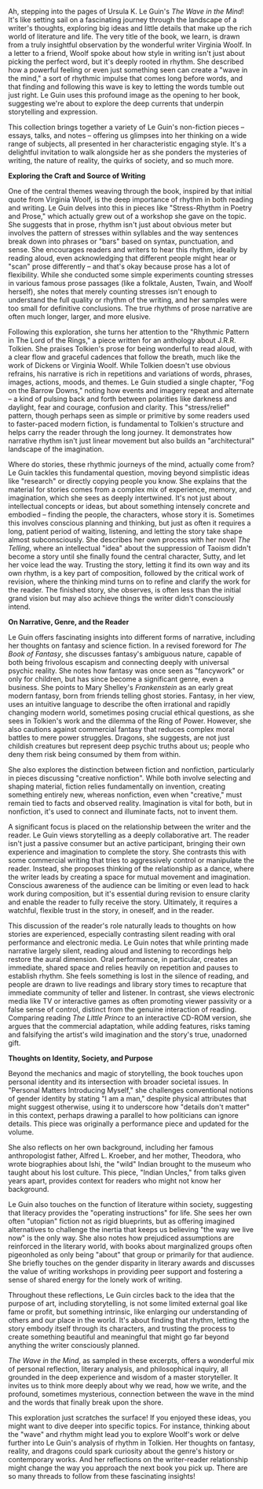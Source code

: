 Ah, stepping into the pages of Ursula K. Le Guin's _The Wave in the Mind_! It's like setting sail on a fascinating journey through the landscape of a writer's thoughts, exploring big ideas and little details that make up the rich world of literature and life. The very title of the book, we learn, is drawn from a truly insightful observation by the wonderful writer Virginia Woolf. In a letter to a friend, Woolf spoke about how style in writing isn't just about picking the perfect word, but it's deeply rooted in rhythm. She described how a powerful feeling or even just something seen can create a "wave in the mind," a sort of rhythmic impulse that comes long before words, and that finding and following this wave is key to letting the words tumble out just right. Le Guin uses this profound image as the opening to her book, suggesting we're about to explore the deep currents that underpin storytelling and expression.

This collection brings together a variety of Le Guin's non-fiction pieces – essays, talks, and notes – offering us glimpses into her thinking on a wide range of subjects, all presented in her characteristic engaging style. It's a delightful invitation to walk alongside her as she ponders the mysteries of writing, the nature of reality, the quirks of society, and so much more.

**Exploring the Craft and Source of Writing**

One of the central themes weaving through the book, inspired by that initial quote from Virginia Woolf, is the deep importance of rhythm in both reading and writing. Le Guin delves into this in pieces like "Stress-Rhythm in Poetry and Prose," which actually grew out of a workshop she gave on the topic. She suggests that in prose, rhythm isn't just about obvious meter but involves the pattern of stresses within syllables and the way sentences break down into phrases or "bars" based on syntax, punctuation, and sense. She encourages readers and writers to hear this rhythm, ideally by reading aloud, even acknowledging that different people might hear or "scan" prose differently – and that's okay because prose has a lot of flexibility. While she conducted some simple experiments counting stresses in various famous prose passages (like a folktale, Austen, Twain, and Woolf herself), she notes that merely counting stresses isn't enough to understand the full quality or rhythm of the writing, and her samples were too small for definitive conclusions. The true rhythms of prose narrative are often much longer, larger, and more elusive.

Following this exploration, she turns her attention to the "Rhythmic Pattern in The Lord of the Rings," a piece written for an anthology about J.R.R. Tolkien. She praises Tolkien's prose for being wonderful to read aloud, with a clear flow and graceful cadences that follow the breath, much like the work of Dickens or Virginia Woolf. While Tolkien doesn't use obvious refrains, his narrative is rich in repetitions and variations of words, phrases, images, actions, moods, and themes. Le Guin studied a single chapter, "Fog on the Barrow Downs," noting how events and imagery repeat and alternate – a kind of pulsing back and forth between polarities like darkness and daylight, fear and courage, confusion and clarity. This "stress/relief" pattern, though perhaps seen as simple or primitive by some readers used to faster-paced modern fiction, is fundamental to Tolkien's structure and helps carry the reader through the long journey. It demonstrates how narrative rhythm isn't just linear movement but also builds an "architectural" landscape of the imagination.

Where do stories, these rhythmic journeys of the mind, actually come from? Le Guin tackles this fundamental question, moving beyond simplistic ideas like "research" or directly copying people you know. She explains that the material for stories comes from a complex mix of experience, memory, and imagination, which she sees as deeply intertwined. It's not just about intellectual concepts or ideas, but about something intensely concrete and embodied – finding the people, the characters, whose story it is. Sometimes this involves conscious planning and thinking, but just as often it requires a long, patient period of waiting, listening, and letting the story take shape almost subconsciously. She describes her own process with her novel _The Telling_, where an intellectual "idea" about the suppression of Taoism didn't become a story until she finally found the central character, Sutty, and let her voice lead the way. Trusting the story, letting it find its own way and its own rhythm, is a key part of composition, followed by the critical work of revision, where the thinking mind turns on to refine and clarify the work for the reader. The finished story, she observes, is often less than the initial grand vision but may also achieve things the writer didn't consciously intend.

**On Narrative, Genre, and the Reader**

Le Guin offers fascinating insights into different forms of narrative, including her thoughts on fantasy and science fiction. In a revised foreword for _The Book of Fantasy_, she discusses fantasy's ambiguous nature, capable of both being frivolous escapism and connecting deeply with universal psychic reality. She notes how fantasy was once seen as "fancywork" or only for children, but has since become a significant genre, even a business. She points to Mary Shelley's _Frankenstein_ as an early great modern fantasy, born from friends telling ghost stories. Fantasy, in her view, uses an intuitive language to describe the often irrational and rapidly changing modern world, sometimes posing crucial ethical questions, as she sees in Tolkien's work and the dilemma of the Ring of Power. However, she also cautions against commercial fantasy that reduces complex moral battles to mere power struggles. Dragons, she suggests, are not just childish creatures but represent deep psychic truths about us; people who deny them risk being consumed by them from within.

She also explores the distinction between fiction and nonfiction, particularly in pieces discussing "creative nonfiction". While both involve selecting and shaping material, fiction relies fundamentally on invention, creating something entirely new, whereas nonfiction, even when "creative," must remain tied to facts and observed reality. Imagination is vital for both, but in nonfiction, it's used to connect and illuminate facts, not to invent them.

A significant focus is placed on the relationship between the writer and the reader. Le Guin views storytelling as a deeply collaborative art. The reader isn't just a passive consumer but an active participant, bringing their own experience and imagination to complete the story. She contrasts this with some commercial writing that tries to aggressively control or manipulate the reader. Instead, she proposes thinking of the relationship as a dance, where the writer leads by creating a space for mutual movement and imagination. Conscious awareness of the audience can be limiting or even lead to hack work during composition, but it's essential during revision to ensure clarity and enable the reader to fully receive the story. Ultimately, it requires a watchful, flexible trust in the story, in oneself, and in the reader.

This discussion of the reader's role naturally leads to thoughts on how stories are experienced, especially contrasting silent reading with oral performance and electronic media. Le Guin notes that while printing made narrative largely silent, reading aloud and listening to recordings help restore the aural dimension. Oral performance, in particular, creates an immediate, shared space and relies heavily on repetition and pauses to establish rhythm. She feels something is lost in the silence of reading, and people are drawn to live readings and library story times to recapture that immediate community of teller and listener. In contrast, she views electronic media like TV or interactive games as often promoting viewer passivity or a false sense of control, distinct from the genuine interaction of reading. Comparing reading _The Little Prince_ to an interactive CD-ROM version, she argues that the commercial adaptation, while adding features, risks taming and falsifying the artist's wild imagination and the story's true, unadorned gift.

**Thoughts on Identity, Society, and Purpose**

Beyond the mechanics and magic of storytelling, the book touches upon personal identity and its intersection with broader societal issues. In "Personal Matters Introducing Myself," she challenges conventional notions of gender identity by stating "I am a man," despite physical attributes that might suggest otherwise, using it to underscore how "details don't matter" in this context, perhaps drawing a parallel to how politicians can ignore details. This piece was originally a performance piece and updated for the volume.

She also reflects on her own background, including her famous anthropologist father, Alfred L. Kroeber, and her mother, Theodora, who wrote biographies about Ishi, the "wild" Indian brought to the museum who taught about his lost culture. This piece, "Indian Uncles," from talks given years apart, provides context for readers who might not know her background.

Le Guin also touches on the function of literature within society, suggesting that literacy provides the "operating instructions" for life. She sees her own often "utopian" fiction not as rigid blueprints, but as offering imagined alternatives to challenge the inertia that keeps us believing "the way we live now" is the only way. She also notes how prejudiced assumptions are reinforced in the literary world, with books about marginalized groups often pigeonholed as only being "about" that group or primarily for that audience. She briefly touches on the gender disparity in literary awards and discusses the value of writing workshops in providing peer support and fostering a sense of shared energy for the lonely work of writing.

Throughout these reflections, Le Guin circles back to the idea that the purpose of art, including storytelling, is not some limited external goal like fame or profit, but something intrinsic, like enlarging our understanding of others and our place in the world. It's about finding that rhythm, letting the story embody itself through its characters, and trusting the process to create something beautiful and meaningful that might go far beyond anything the writer consciously planned.

_The Wave in the Mind_, as sampled in these excerpts, offers a wonderful mix of personal reflection, literary analysis, and philosophical inquiry, all grounded in the deep experience and wisdom of a master storyteller. It invites us to think more deeply about why we read, how we write, and the profound, sometimes mysterious, connection between the wave in the mind and the words that finally break upon the shore.

This exploration just scratches the surface! If you enjoyed these ideas, you might want to dive deeper into specific topics. For instance, thinking about the "wave" and rhythm might lead you to explore Woolf's work or delve further into Le Guin's analysis of rhythm in Tolkien. Her thoughts on fantasy, reality, and dragons could spark curiosity about the genre's history or contemporary works. And her reflections on the writer-reader relationship might change the way you approach the next book you pick up. There are so many threads to follow from these fascinating insights!